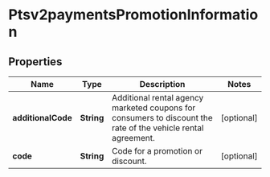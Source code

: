 
# Ptsv2paymentsPromotionInformation

## Properties
Name | Type | Description | Notes
------------ | ------------- | ------------- | -------------
**additionalCode** | **String** | Additional rental agency marketed coupons for consumers to discount the rate of the vehicle rental agreement.  |  [optional]
**code** | **String** | Code for a promotion or discount.  |  [optional]



